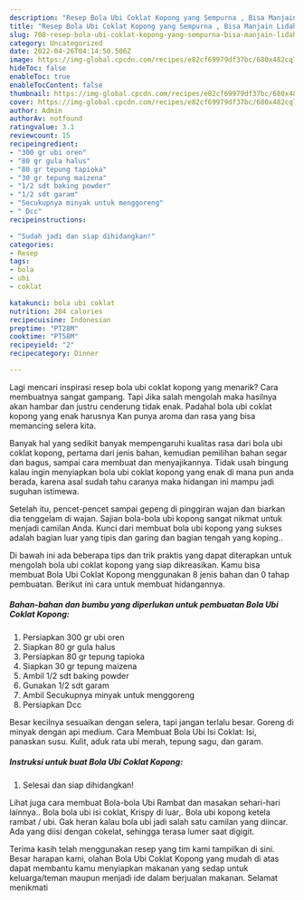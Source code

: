 ```yaml
---
description: "Resep Bola Ubi Coklat Kopong yang Sempurna , Bisa Manjain Lidah"
title: "Resep Bola Ubi Coklat Kopong yang Sempurna , Bisa Manjain Lidah"
slug: 708-resep-bola-ubi-coklat-kopong-yang-sempurna-bisa-manjain-lidah
category: Uncategorized
date: 2022-04-26T04:14:50.506Z
image: https://img-global.cpcdn.com/recipes/e82cf69979df37bc/680x482cq70/bola-ubi-coklat-kopong-foto-resep-utama.jpg
hideToc: false
enableToc: true
enableTocContent: false
thumbnail: https://img-global.cpcdn.com/recipes/e82cf69979df37bc/680x482cq70/bola-ubi-coklat-kopong-foto-resep-utama.jpg
cover: https://img-global.cpcdn.com/recipes/e82cf69979df37bc/680x482cq70/bola-ubi-coklat-kopong-foto-resep-utama.jpg
author: Admin
authorAv: notfound
ratingvalue: 3.1
reviewcount: 15
recipeingredient:
- "300 gr ubi oren"
- "80 gr gula halus"
- "80 gr tepung tapioka"
- "30 gr tepung maizena"
- "1/2 sdt baking powder"
- "1/2 sdt garam"
- "Secukupnya minyak untuk menggoreng"
- " Dcc"
recipeinstructions:

- "Sudah jadi dan siap dihidangkan!"
categories:
- Resep
tags:
- bola
- ubi
- coklat

katakunci: bola ubi coklat 
nutrition: 204 calories
recipecuisine: Indonesian
preptime: "PT28M"
cooktime: "PT58M"
recipeyield: "2"
recipecategory: Dinner

---
```



Lagi mencari inspirasi resep bola ubi coklat kopong yang menarik? Cara membuatnya sangat gampang. Tapi Jika salah mengolah maka hasilnya akan hambar dan justru cenderung tidak enak. Padahal bola ubi coklat kopong yang enak harusnya Kan punya aroma dan rasa yang bisa memancing selera kita.


Banyak hal yang sedikit banyak mempengaruhi kualitas rasa dari bola ubi coklat kopong, pertama dari jenis bahan, kemudian pemilihan bahan segar dan bagus, sampai cara membuat dan menyajikannya. Tidak usah bingung kalau ingin menyiapkan bola ubi coklat kopong yang enak di mana pun anda berada, karena asal sudah tahu caranya maka hidangan ini mampu jadi suguhan istimewa.

Setelah itu, pencet-pencet sampai gepeng di pinggiran wajan dan biarkan dia tenggelam di wajan. Sajian bola-bola ubi kopong sangat nikmat untuk menjadi camilan Anda. Kunci dari membuat bola ubi kopong yang sukses adalah bagian luar yang tipis dan garing dan bagian tengah yang koping..


Di bawah ini ada beberapa tips dan trik praktis yang dapat diterapkan untuk mengolah bola ubi coklat kopong yang siap dikreasikan. Kamu bisa membuat Bola Ubi Coklat Kopong menggunakan 8 jenis bahan dan 0 tahap pembuatan. Berikut ini cara untuk membuat hidangannya.

<!--inarticleads1-->

##### Bahan-bahan dan bumbu yang diperlukan untuk pembuatan Bola Ubi Coklat Kopong:

1. Persiapkan 300 gr ubi oren
1. Siapkan 80 gr gula halus
1. Persiapkan 80 gr tepung tapioka
1. Siapkan 30 gr tepung maizena
1. Ambil 1/2 sdt baking powder
1. Gunakan 1/2 sdt garam
1. Ambil Secukupnya minyak untuk menggoreng
1. Persiapkan  Dcc


Besar kecilnya sesuaikan dengan selera, tapi jangan terlalu besar. Goreng di minyak dengan api medium. Cara Membuat Bola Ubi Isi Coklat: Isi, panaskan susu. Kulit, aduk rata ubi merah, tepung sagu, dan garam. 

<!--inarticleads2-->

##### Instruksi untuk buat Bola Ubi Coklat Kopong:


1. Selesai dan siap dihidangkan!

Lihat juga cara membuat Bola-bola Ubi Rambat dan masakan sehari-hari lainnya.. Bola bola ubi isi coklat, Krispy di luar,. Bola ubi kopong ketela rambat / ubi. Gak heran kalau bola ubi jadi salah satu camilan yang diincar. Ada yang diisi dengan cokelat, sehingga terasa lumer saat digigit. 

Terima kasih telah menggunakan resep yang tim kami tampilkan di sini. Besar harapan kami, olahan Bola Ubi Coklat Kopong yang mudah di atas dapat membantu kamu menyiapkan makanan yang sedap untuk keluarga/teman maupun menjadi ide dalam berjualan makanan. Selamat menikmati
